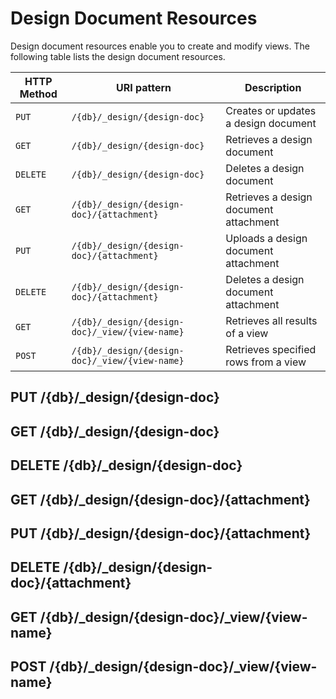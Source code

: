 # Design Document Resources

Design document resources enable you to create and modify views. The following table lists the design document resources.


|HTTP Method | URI pattern | Description  |
| ------	| ------	| ------	|  
| `PUT` | `/{db}/_design/{design-doc}`|Creates or updates a design document
| `GET` | `/{db}/_design/{design-doc}`| Retrieves a design document
| `DELETE` | `/{db}/_design/{design-doc}`|Deletes a design document
| `GET` | `/{db}/_design/{design-doc}/{attachment}`| Retrieves a design document attachment |
| `PUT` | `/{db}/_design/{design-doc}/{attachment}`|Uploads a design document attachment  
| `DELETE` | `/{db}/_design/{design-doc}/{attachment}`|Deletes a design document attachment
| `GET` | `/{db}/_design/{design-doc}/_view/{view-name}`| Retrieves all results of a view |
| `POST` | `/{db}/_design/{design-doc}/_view/{view-name}`| Retrieves specified rows from a view |




## PUT /{db}/_design/{design-doc}

## GET /{db}/_design/{design-doc}

## DELETE /{db}/_design/{design-doc}


## GET /{db}/_design/{design-doc}/{attachment}


## PUT /{db}/_design/{design-doc}/{attachment}



## DELETE /{db}/_design/{design-doc}/{attachment}


## GET /{db}/_design/{design-doc}/_view/{view-name}

## POST /{db}/_design/{design-doc}/_view/{view-name}


